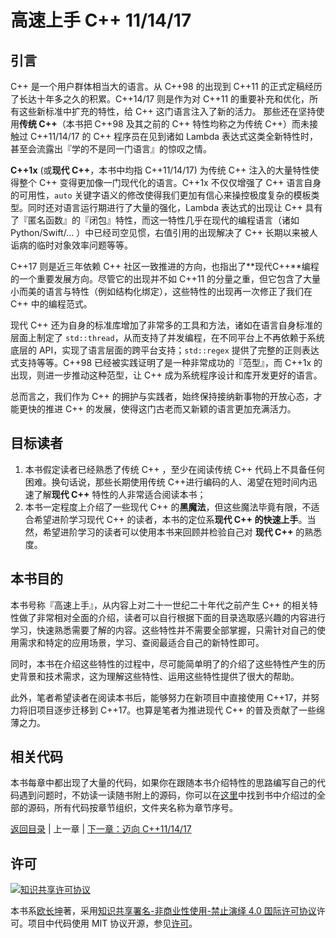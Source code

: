 # 高速上手 C++ 11/14/17

## 引言

C++ 是一个用户群体相当大的语言。从 C++98 的出现到 C++11 的正式定稿经历了长达十年多之久的积累。C++14/17 则是作为对 C++11 的重要补充和优化，所有这些新标准中扩充的特性，给 C++ 这门语言注入了新的活力。
那些还在坚持使用**传统 C++**（本书把 C++98 及其之前的 C++ 特性均称之为传统 C++）而未接触过 C++11/14/17 的 C++ 程序员在见到诸如 Lambda 表达式这类全新特性时，甚至会流露出『学的不是同一门语言』的惊叹之情。

**C++1x** (或**现代 C++**，本书中均指 C++11/14/17) 为传统 C++ 注入的大量特性使得整个 C++ 变得更加像一门现代化的语言。C++1x 不仅仅增强了 C++ 语言自身的可用性，`auto` 关键字语义的修改使得我们更加有信心来操控极度复杂的模板类型。同时还对语言运行期进行了大量的强化，Lambda 表达式的出现让 C++ 具有了『匿名函数』的『闭包』特性，而这一特性几乎在现代的编程语言（诸如 Python/Swift/... ）中已经司空见惯，右值引用的出现解决了 C++ 长期以来被人诟病的临时对象效率问题等等。

C++17 则是近三年依赖 C++ 社区一致推进的方向，也指出了**现代C++**编程的一个重要发展方向。尽管它的出现并不如 C++11 的分量之重，但它包含了大量小而美的语言与特性（例如结构化绑定），这些特性的出现再一次修正了我们在 C++ 中的编程范式。

现代 C++ 还为自身的标准库增加了非常多的工具和方法，诸如在语言自身标准的层面上制定了 `std::thread`，从而支持了并发编程，在不同平台上不再依赖于系统底层的 API，实现了语言层面的跨平台支持；`std::regex` 提供了完整的正则表达式支持等等。C++98 已经被实践证明了是一种非常成功的『范型』，而 C++1x 的出现，则进一步推动这种范型，让 C++ 成为系统程序设计和库开发更好的语言。

总而言之，我们作为 C++ 的拥护与实践者，始终保持接纳新事物的开放心态，才能更快的推进 C++ 的发展，使得这门古老而又新颖的语言更加充满活力。

## 目标读者

1. 本书假定读者已经熟悉了传统 C++ ，至少在阅读传统 C++ 代码上不具备任何困难。换句话说，那些长期使用传统 C++进行编码的人、渴望在短时间内迅速了解**现代 C++** 特性的人非常适合阅读本书；
2. 本书一定程度上介绍了一些现代 C++ 的**黑魔法**，但这些魔法毕竟有限，不适合希望进阶学习现代 C++ 的读者，本书的定位系**现代 C++ 的快速上手**。当然，希望进阶学习的读者可以使用本书来回顾并检验自己对 **现代 C++** 的熟悉度。

## 本书目的

本书号称『高速上手』，从内容上对二十一世纪二十年代之前产生 C++ 的相关特性做了非常相对全面的介绍，读者可以自行根据下面的目录选取感兴趣的内容进行学习，快速熟悉需要了解的内容。这些特性并不需要全部掌握，只需针对自己的使用需求和特定的应用场景，学习、查阅最适合自己的新特性即可。

同时，本书在介绍这些特性的过程中，尽可能简单明了的介绍了这些特性产生的历史背景和技术需求，这为理解这些特性、运用这些特性提供了很大的帮助。

此外，笔者希望读者在阅读本书后，能够努力在新项目中直接使用 C++17，并努力将旧项目逐步迁移到 C++17。也算是笔者为推进现代 C++ 的普及贡献了一些绵薄之力。

## 相关代码

本书每章中都出现了大量的代码，如果你在跟随本书介绍特性的思路编写自己的代码遇到问题时，不妨读一读随书附上的源码，你可以在[这里](../code)中找到书中介绍过的全部的源码，所有代码按章节组织，文件夹名称为章节序号。

[返回目录](./toc) | 上一章 | [下一章：迈向 C++11/14/17](./1-intro)

## 许可

<a rel="license" href="http://creativecommons.org/licenses/by-nc-nd/4.0/"><img alt="知识共享许可协议" style="border-width:0" src="https://i.creativecommons.org/l/by-nc-nd/4.0/80x15.png" /></a>

本书系[欧长坤](https://github.com/changkun)著，采用[知识共享署名-非商业性使用-禁止演绎 4.0 国际许可协议](http://creativecommons.org/licenses/by-nc-nd/4.0/)许可。项目中代码使用 MIT 协议开源，参见[许可](../LICENSE)。